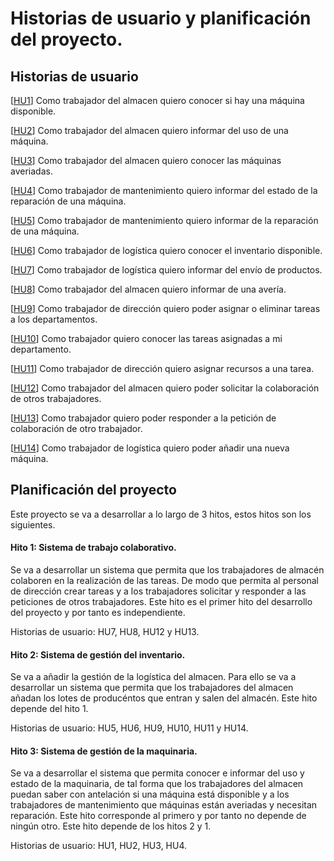 # Historias de usuario y planificación del proyecto.

## Historias de usuario

[[HU1](https://github.com/antobalbis/CC-20-21-antoniobalbis/issues/6)] Como trabajador del almacen quiero conocer si hay una máquina disponible.

[[HU2](https://github.com/antobalbis/CC-20-21-antoniobalbis/issues/7)] Como trabajador del almacen quiero informar del uso de una máquina.

[[HU3](https://github.com/antobalbis/CC-20-21-antoniobalbis/issues/8)] Como trabajador del almacen quiero conocer las máquinas averiadas.

[[HU4](https://github.com/antobalbis/CC-20-21-antoniobalbis/issues/9)] Como trabajador de mantenimiento quiero informar del estado de la reparación de una máquina.

[[HU5](https://github.com/antobalbis/CC-20-21-antoniobalbis/issues/10)] Como trabajador de mantenimiento quiero informar de la reparación de una máquina.

[[HU6](https://github.com/antobalbis/CC-20-21-antoniobalbis/issues/11)] Como trabajador de logística quiero conocer el inventario disponible.

[[HU7](https://github.com/antobalbis/CC-20-21-antoniobalbis/issues/12)] Como trabajador de logística quiero informar del envío de productos.

[[HU8](https://github.com/antobalbis/CC-20-21-antoniobalbis/issues/19)] Como trabajador del almacen quiero informar de una avería.

[[HU9](https://github.com/antobalbis/CC-20-21-antoniobalbis/issues/20)] Como trabajador de dirección quiero poder asignar o eliminar tareas a los departamentos.

[[HU10](https://github.com/antobalbis/CC-20-21-antoniobalbis/issues/21)] Como trabajador quiero conocer las tareas asignadas a mi departamento.

[[HU11](https://github.com/antobalbis/CC-20-21-antoniobalbis/issues/24)] Como trabajador de dirección quiero asignar recursos a una tarea.

[[HU12](https://github.com/antobalbis/CC-20-21-antoniobalbis/issues/25)] Como trabajador del almacen quiero poder solicitar la colaboración de otros trabajadores.

[[HU13](https://github.com/antobalbis/CC-20-21-antoniobalbis/issues/26)] Como trabajador quiero poder responder a la petición de colaboración de otro trabajador.

[[HU14](https://github.com/antobalbis/CC-20-21-antoniobalbis/issues/27)] Como trabajador de logística quiero poder añadir una nueva máquina.

## Planificación del proyecto

Este proyecto se va a desarrollar a lo largo de 3 hitos, estos hitos son los siguientes.

#### Hito 1: Sistema de trabajo colaborativo.

Se va a desarrollar un sistema que permita que los trabajadores de almacén colaboren en la realización de las tareas. De modo que permita al personal de dirección crear tareas y a los trabajadores solicitar y responder a las peticiones de otros trabajadores. Este hito es el primer hito del desarrollo del proyecto y por tanto es independiente.

Historias de usuario: HU7, HU8, HU12 y HU13.

#### Hito 2: Sistema de gestión del inventario.

Se va a añadir la gestión de la logística del almacen. Para ello se va a desarrollar un sistema que permita que los trabajadores del almacen añadan los lotes de producéntos que entran y salen del almacén. Este hito depende del hito 1.

Historias de usuario: HU5, HU6, HU9, HU10, HU11 y HU14.

#### Hito 3: Sistema de gestión de la maquinaria.

Se va a desarrollar el sistema que permita conocer e informar del uso y estado de la maquinaria, de tal forma que los trabajadores del almacen puedan saber con antelación si una máquina está disponible y a los trabajadores de mantenimiento que máquinas están averiadas y necesitan reparación. Este hito corresponde al primero y por tanto no depende de ningún otro. Este hito depende de los hitos 2 y 1.

Historias de usuario: HU1, HU2, HU3, HU4.
